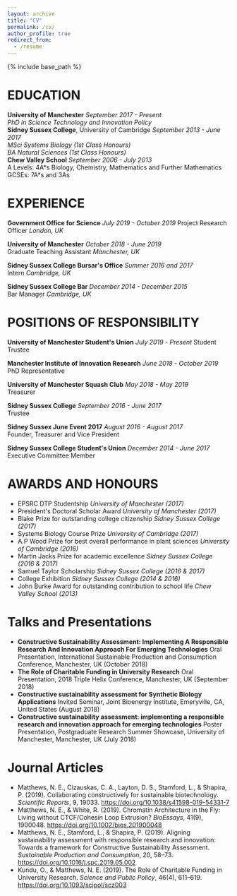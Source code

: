 ```yaml
---
layout: archive
title: "CV"
permalink: /cv/
author_profile: true
redirect_from:
  - /resume
---
```


{% include base_path %}

# EDUCATION
**University of Manchester** *September 2017 - Present*  
*PhD in Science Technology and Innovation Policy*  
**Sidney Sussex College**, University of Cambridge *September 2013 - June 2017*  
*MSci Systems Biology (1st Class Honours)*  
*BA Natural Sciences (1st Class Honours)*  
**Chew Valley School** *September 2006 - July 2013*  
A Levels: 4A\*s Biology, Chemistry, Mathematics and Further Mathematics GCSEs: 7A*s and 3As  

# EXPERIENCE
**Government Office for Science** *July 2019 - October 2019*
Project Research Officer *London, UK*

**University of Manchester** *October 2018 - June 2019*  
Graduate Teaching Assistant *Manchester, UK*

**Sidney Sussex College Bursar's Office** *Summer 2016 and 2017*  
Intern *Cambridge, UK*

**Sidney Sussex College Bar** *December 2014 - December 2015*  
Bar Manager *Cambridge, UK*

# POSITIONS OF RESPONSIBILITY
**University of Manchester Student's Union** *July 2019 - Present*
Student Trustee

**Manchester Institute of Innovation Research** *June 2018 - October 2019*  
PhD Representative

**University of Manchester Squash Club** *May 2018 - May 2019*  
Treasurer

**Sidney Sussex College** *September 2016 - June 2017*  
Trustee

**Sidney Sussex June Event 2017** *August 2016 - August 2017*  
Founder, Treasurer and Vice President

**Sidney Sussex College Student's Union** *December 2014 - June 2017*  
Executive Committee Member

# AWARDS AND HONOURS
* EPSRC DTP Studentship *University of Manchester (2017)*
* President's Doctoral Scholar Award *University of Manchester (2017)*
* Blake Prize for outstanding college citizenship *Sidney Sussex College (2017)*
* Systems Biology Course Prize *University of Cambridge (2017)*
* A.P Wood Prize for best overall performance in plant sciences *University of Cambridge (2016)*
* Martin Jacks Prize for academic excellence *Sidney Sussex College (2016 & 2017)*
* Samuel Taylor Scholarship *Sidney Sussex College (2016 & 2017)*
* College Exhibition *Sidney Sussex College (2014 & 2016)*
* John Burke Award for outstanding contribution to school life *Chew Valley School (2013)*

# Talks and Presentations
* **Constructive Sustainability Assessment: Implementing A Responsible Research And Innovation Approach For Emerging Technologies** Oral Presentation, International Sustainable Production and Consumption Conference, Manchester, UK (October 2018)
* **The Role of Charitable Funding in University Research** Oral Presentation, 2018 Triple Helix Conference, Manchester, UK (September 2018)
* **Constructive sustainability assessment for Synthetic Biology Applications** Invited Seminar, Joint Bioenergy Institute, Emeryville, CA, United States (August 2018)
* **Constructive sustainability assessment: implementing a responsible research and innovation approach for emerging technologies** Poster Presentation, Postgraduate Research Summer Showcase, University of Manchester, Manchester, UK (July 2018)

# Journal Articles
* Matthews, N. E., Cizauskas, C. A., Layton, D. S., Stamford, L., & Shapira, P. (2019). Collaborating constructively for sustainable biotechnology. *Scientific Reports*, 9, 19033. https://doi.org/10.1038/s41598-019-54331-7
* Matthews, N. E., & White, R. (2019). Chromatin Architecture in the Fly: Living without CTCF/Cohesin Loop Extrusion? *BioEssays*, 41(9), 1900048. https://doi.org/10.1002/bies.201900048
* Matthews, N. E., Stamford, L., & Shapira, P. (2019). Aligning sustainability assessment with responsible research and innovation: Towards a framework for Constructive Sustainability Assessment. *Sustainable Production and Consumption*, 20, 58–73. https://doi.org/10.1016/j.spc.2019.05.002
* Kundu, O., & Matthews, N. E. (2019). The Role of Charitable Funding in University Research. *Science and Public Policy*, 46(4), 611–619. https://doi.org/10.1093/scipol/scz003
